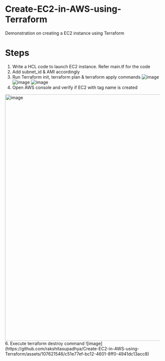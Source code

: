# Create-EC2-in-AWS-using-Terraform
Demonstration on creating a EC2 instance using Terraform

# Steps
1. Write a HCL code to launch EC2 instance. Refer main.tf for the code
2. Add subnet_id & AMI accordingly
3. Run Terraform init, terraform plan & terraform apply commands
![image](https://github.com/rakshitasupadhya/Create-EC2-in-AWS-using-Terraform/assets/107621546/c6a2f064-1e00-4577-b508-ac006803a3a4)
![image](https://github.com/rakshitasupadhya/Create-EC2-in-AWS-using-Terraform/assets/107621546/1d05c2a6-5b49-4f11-bafe-4bfea91da9b0)
![image](https://github.com/rakshitasupadhya/Create-EC2-in-AWS-using-Terraform/assets/107621546/290dd47f-3fb2-48b1-bc62-80e410f30004)
5. Open AWS console and verify if EC2 with tag name is created
<img width="803" alt="image" src="https://github.com/rakshitasupadhya/Create-EC2-in-AWS-using-Terraform/assets/107621546/0eacc770-2038-4c52-a5fb-1e232f9b70fc">
6. Execute terraform destroy command
![image](https://github.com/rakshitasupadhya/Create-EC2-in-AWS-using-Terraform/assets/107621546/c51e77ef-bc12-4601-8ff0-4941dc13acc8)

   

